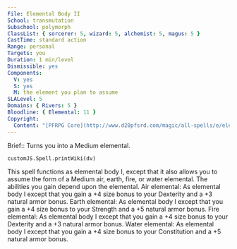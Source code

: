 ```yaml
---
File: Elemental Body II
School: transmutation
Subschool: polymorph
ClassList: { sorcerer: 5, wizard: 5, alchemist: 5, magus: 5 }
CastTime: standard action
Range: personal
Targets: you
Duration: 1 min/level
Dismissible: yes
Components:
  V: yes
  S: yes
  M: the element you plan to assume
SLALevel: 5
Domains: { Rivers: 5 }
Bloodline: { Elemental: 11 }
Copyright:
  Content: "[PFRPG Core](http://www.d20pfsrd.com/magic/all-spells/e/elemental-body-i#TOC-Elemental-Body-II)"
---
```

Brief:: Turns you into a Medium elemental.

```dataviewjs
customJS.Spell.printWiki(dv)
```

This spell functions as elemental body I, except that it also allows you to assume the form of a Medium air, earth, fire, or water elemental. The abilities you gain depend upon the elemental. Air elemental: As elemental body I except that you gain a +4 size bonus to your Dexterity and a +3 natural armor bonus. Earth elemental: As elemental body I except that you gain a +4 size bonus to your Strength and a +5 natural armor bonus. Fire elemental: As elemental body I except that you gain a +4 size bonus to your Dexterity and a +3 natural armor bonus. Water elemental: As elemental body I except that you gain a +4 size bonus to your Constitution and a +5 natural armor bonus.

